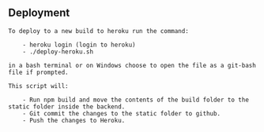 ## Deployment
    To deploy to a new build to heroku run the command: 

        - heroku login (login to heroku)
        - ./deploy-heroku.sh 
  
    in a bash terminal or on Windows choose to open the file as a git-bash file if prompted.

    This script will:

        - Run npm build and move the contents of the build folder to the static folder inside the backend.
        - Git commit the changes to the static folder to github.
        - Push the changes to Heroku.
